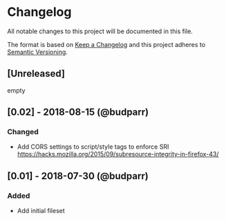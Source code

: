 # Changelog

All notable changes to this project will be documented in this file.

The format is based on [Keep a Changelog](http://keepachangelog.com/en/1.0.0/) and this project adheres to [Semantic Versioning](http://semver.org/spec/v2.0.0.html).

## [Unreleased]

empty

## [0.02] - 2018-08-15 (@budparr)

### Changed

- Add CORS settings to script/style tags to enforce SRI https://hacks.mozilla.org/2015/09/subresource-integrity-in-firefox-43/

## [0.01] - 2018-07-30 (@budparr)

### Added

- Add initial fileset
